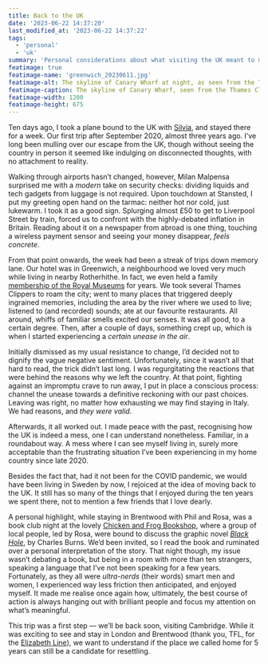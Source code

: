 ```yaml
---
title: Back to the UK
date: '2023-06-22 14:37:20'
last_modified_at: '2023-06-22 14:37:22'
tags:
  - 'personal'
  - 'uk'
summary: 'Personal considerations about what visiting the UK meant to me, three years after my wife and I left the country.'
featimage: true
featimage-name: 'greenwich_20230611.jpg'
featimage-alt: The skyline of Canary Wharf at night, as seen from the Thames Clipper pier in Greenwich, landscape photo, June 2023
featimage-caption: The skyline of Canary Wharf, seen from the Thames Clipper pier in Greenwich
featimage-width: 1200
featimage-height: 675
---
```

Ten days ago, I took a plane bound to the UK with [Silvia](https://silviamaggidesign.com), and stayed there for a week. Our first trip after September 2020, almost three years ago. I’ve long been mulling over our escape from the UK, though without seeing the country in person it seemed like indulging on disconnected thoughts, with no attachment to reality.

Walking through airports hasn’t changed, however, Milan Malpensa surprised me with a *modern* take on security checks: dividing liquids and tech gadgets from luggage is not required. Upon touchdown at Stansted, I put my greeting open hand on the tarmac: neither hot nor cold, just lukewarm. I took it as a good sign. Splurging almost £50 to get to Liverpool Street by train, forced us to confront with the highly-debated inflation in Britain. Reading about it on a newspaper from abroad is one thing, touching a wireless payment sensor and seeing your money disappear, *feels concrete*.

From that point onwards, the week had been a streak of trips down memory lane. Our hotel was in Greenwich, a neighbourhood we loved very much while living in nearby Rotherhithe. In fact, we even held a family [membership of the Royal Museums](https://www.rmg.co.uk/membership) for years. We took several Thames Clippers to roam the city; went to many places that triggered deeply ingrained memories, including the area by the river where we used to live; listened to (and recorded) sounds; ate at our favourite restaurants. All around, whiffs of familiar smells excited our senses. It was all good, to a certain degree. Then, after a couple of days, something crept up, which is when I started experiencing a *certain unease in the air*.

Initially dismissed as my usual resistance to change, I’d decided not to dignify the vague negative sentiment. Unfortunately, since it wasn’t all that hard to read, the trick didn’t last long. I was regurgitating the reactions that were behind the reasons why we left the country. At that point, fighting against an impromptu crave to run away, I put in place a conscious process: channel the unease towards a definitive reckoning with our past choices. Leaving was right, no matter how exhausting we may find staying in Italy. We had reasons, and *they were valid*.

Afterwards, it all worked out. I made peace with the past, recognising how the UK is indeed a mess, one I can understand nonetheless. Familiar, in a roundabout way. A mess where I can see myself living in, surely more acceptable than the frustrating situation I’ve been experiencing in my home country since late 2020.

Besides the fact that, had it not been for the COVID pandemic, we would have been living in Sweden by now, I rejoiced at the idea of moving back to the UK. It still has so many of the things that I enjoyed during the ten years we spent there, not to mention a few friends that I love dearly.

A personal highlight, while staying in Brentwood with Phil and Rosa, was a book club night at the lovely [Chicken and Frog Bookshop](https://chickenandfrog.com/), where a group of local people, led by Rosa, were bound to discuss the graphic novel [*Black Hole*](https://uk.bookshop.org/p/books/black-hole-charles-burns/4002933?ean=9780224077781), by Charles Burns. We’d been invited, so I read the book and ruminated over a personal interpretation of the story. That night though, my issue wasn’t debating a book, but being in a room with more than ten strangers, speaking a language that I’ve not been speaking for a few years. Fortunately, as they all were *ultra-nerds* (their words) smart men and women, I experienced way less friction then anticipated, and enjoyed myself. It made me realise once again how, ultimately, the best course of action is always hanging out with brilliant people and focus my attention on what’s meaningful.

This trip was a first step — we’ll be back soon, visiting Cambridge. While it was exciting to see and stay in London and Brentwood (thank you, TFL, for the [Elizabeth Line](https://tfl.gov.uk/modes/elizabeth-line/)), we want to understand if the place we called home for 5 years can still be a candidate for resettling.